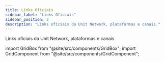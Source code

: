 ```yaml
---
title: Links Oficiais
sidebar_label: "Links Oficiais"
sidebar_position: 2
description: "Links oficiais da Unit Network, plataformas e canais."
---
```


Links oficiais da Unit Network, plataformas e canais

import GridBox from "@site/src/components/GridBox";
import GridComponent from "@site/src/components/GridComponent";

<GridComponent>
  <GridBox title={"Aplicativo"} link={"https://app.unit.network/"} />
  <GridBox title={"Hub de Documentação"} link={"https://docs.unit.network/"} />
  <GridBox title={"Twitter"} link={"https://twitter.com/theunitnetwork"} />
  <GridBox title={"Discord"} link={"https://discord.com/invite/unitnetwork"} />
  <GridBox title={"LinkedIn"} link={"https://www.linkedin.com/company/theunitnetwork/"} />
  <GridBox title={"YouTube"} link={"https://www.youtube.com/c/UnitGlobal"} />
  <GridBox title={"Instagram"} link={"https://www.instagram.com/unit.network/"} />
  <GridBox title={"Artigos"} link={"https://unitnetwork.medium.com/"} />
  <GridBox title={"Facebook"} link={"https://www.facebook.com/theunitnetwork"} />
</GridComponent>
